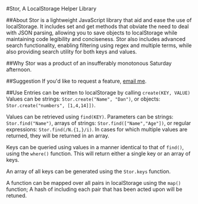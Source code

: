 #Stor, A LocalStorage Helper Library

##About
Stor is a lightweight JavaScript library that aid and ease the use of localStorage. It includes set and get methods that obviate the need to deal with JSON parsing, allowing you to save objects to localStorage while maintaining code legibility and conciseness. Stor also includes advanced search functionality, enabling filtering using regex and multiple terms, while also providing search utility for both keys and values.

##Why
Stor was a product of an insufferably monotonous Saturday afternoon.

##Suggestion
If you'd like to request a feature, [email me](mailto:orzogen@gmail.com).

##Use
Entries can be written to localStorage by calling ```create(KEY, VALUE)``` Values can be strings: ```Stor.create("Name", "Dan")```, or objects: ```Stor.create("numbers", [1,4,14]])```.
	
Values can be retrieved using ```find(KEY)```. Parameters can be strings: ```Stor.find("Name")```, arrays of strings: ```Stor.find(["Name","Age"])```, or regular expressions: ```Stor.find(/N.{1,}/i)```. In cases for which multiple values are returned, they will be returned in an array. 

Keys can be queried using values in a manner identical to that of ```find()```, using the ```where()``` function. This will return either a single key or an array of keys.

An array of all keys can be generated using the ```Stor.keys``` function.

A function can be mapped over all pairs in localStorage using the ```map()``` function; A hash of including each pair that has been acted upon will be retuned.
